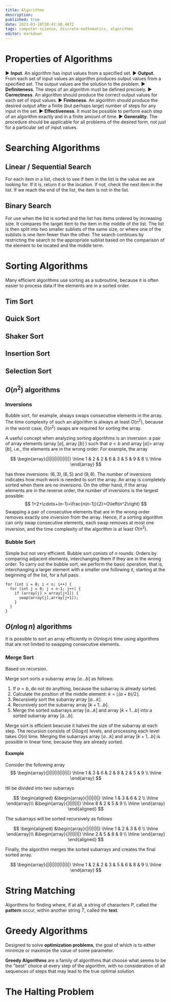 ```yaml
---
title: Algorithms
description: 
published: true
date: 2023-03-18T20:43:00.487Z
tags: computer-science, discrete-mathematics, algorithms
editor: markdown
---
```


# Properties of Algorithms
▶ **Input**. An algorithm has input values from a specified set.
▶ **Output**. From each set of input values an algorithm produces output values from a specified
set. The output values are the solution to the problem.
▶ **Definiteness**. The steps of an algorithm must be defined precisely.
▶ **Correctness**. An algorithm should produce the correct output values for each set of input
values.
▶ **Finiteness**. An algorithm should produce the desired output after a finite (but perhaps
large) number of steps for any input in the set.
▶ **Effectiveness**. It must be possible to perform each step of an algorithm exactly and in a
finite amount of time.
▶ **Generality**. The procedure should be applicable for all problems of the desired form, not
just for a particular set of input values.

# Searching Algorithms

## Linear / Sequential Search
For each item in a list, check to see if item in the list is the value we are looking for. If it is, return it or the location. If not, check the next item in the list. If we reach the end of the list, the item is not in the list.

## Binary Search
For use when the list is sorted and the list has items ordered by increasing size. It compares the target item to the item in the middle of the list. The list is then split into two smaller sublists of the same size, or where one of the sublists is one item fewer than the other. The search continues by restricting the search to the appropriate sublist based on the comparison of the element to be located and the middle term.

# Sorting Algorithms
Many efficient algorithms use sorting as a subroutine, because it is often easier to process data if the elements are in a sorted order. 
## Tim Sort
## Quick Sort
## Shaker Sort
## Insertion Sort

## Selection Sort
## $O\left(n^2\right)$ algorithms
### Inversions
Bubble sort, for example, always swaps consecutive elements in the array. The time complexity of such an algorithm is always at least $O(n^2)$, because in the worst case, $O(n^2)$ swaps are required for sorting the array.

A useful concept when analyzing sorting algorithms is an inversion: a pair of array elements (array $[a]$, array $[b]$ ) such that $a<b$ and array $[a]>$ array $[b]$, i.e., the elements are in the wrong order. For example, the array

$$
\begin{array}{|l|l|l|l|l|l|l|l|}
\hline 1 & 2 & 2 & 6 & 3 & 5 & 9 & 8 \\
\hline
\end{array}
$$

has three inversions: $(6,3),(6,5)$ and $(9,8)$. The number of inversions indicates how much work is needed to sort the array. An array is completely sorted when there are no inversions. On the other hand, if the array elements are in the reverse order, the number of inversions is the largest possible:
$$
1+2+\cdots+(n-1)=\frac{n(n-1)}{2}=O\left(n^2\right)
$$
Swapping a pair of consecutive elements that are in the wrong order removes exactly one inversion from the array. Hence, if a sorting algorithm can only swap consecutive elements, each swap removes at most one inversion, and the time complexity of the algorithm is at least $O\left(n^2\right)$.



### Bubble Sort 

Simple but not very efficient. Bubble sort conists of $n$ rounds. Orders by comparing adjacent elements, interchanging them if they are in the wrong order. 
To carry out the bubble sort, we
perform the basic operation, that is, interchanging a larger element with a smaller one following
it, starting at the beginning of the list, for a full pass.
```
for (int i = 0; i < n; i++) {
  for (int j = 0; j < n-1; j++) {
    if (array[j] > array[j+1]) {
      swap(array[j],array[j+1]);
    }
  }
}
```

## $O(n \log n)$ algorithms
It is possible to sort an array efficiently in $O(n \log n)$ time using algorithms that are not limited to swapping consecutive elements.
### Merge Sort
Based on recursion. 

Merge sort sorts a subarray array $[a \ldots b]$ as follows:
1. If $a=b$, do not do anything, because the subarray is already sorted.
2. Calculate the position of the middle element: $k=\lfloor(a+b) / 2\rfloor$.
3. Recursively sort the subarray array $[a \ldots k]$.
4. Recursively sort the subarray array $[k+1 \ldots b]$.
5. Merge the sorted subarrays array $[a \ldots k]$ and array $[k+1 \ldots b]$ into a sorted subarray array $[a \ldots b]$.

Merge sort is efficient beacuse it halves the size of the subarray at each step. The recursion consists of $O(\log n)$ levels, and processing each level takes $O(n)$ time. Merging the subarrays array $[a \ldots k]$ and array $[k+1 \ldots b]$ is possible in linear time, because they are already sorted.

#### Example
Consider the following array 
$$
\begin{array}{|l|l|l|l|l|l|l|l|}
\hline 1 & 3 & 6 & 2 & 8 & 2 & 5 & 9 \\
\hline
\end{array}
$$

Itll be divided into two subarrays

$$
\begin{aligned}
&\begin{array}{|l|l|l|l|}
\hline 1 & 3 & 6 & 2 \\
\hline
\end{array}\\
&\begin{array}{|l|l|l|l|}
\hline 8 & 2 & 5 & 9 \\
\hline
\end{array}
\end{aligned}
$$

The subarrays will be sorted recursively as follows 

$$
\begin{aligned}
&\begin{array}{|l|l|l|l|}
\hline 1 & 2 & 3 & 6 \\
\hline
\end{array}\\
&\begin{array}{|l|l|l|l|}
\hline 2 & 5 & 8 & 9 \\
\hline
\end{array}
\end{aligned}
$$

Finally, the algorithm merges the sorted subarrays and creates the final sorted array. 

$$
\begin{array}{|l|l|l|l|l|l|l|l|}
\hline 1 & 2 & 2 & 3 & 5 & 6 & 8 & 9 \\
\hline
\end{array}
$$




# String Matching
Algorithms for finding where, if at all, a string of characters $P$, called the **pattern** occur, within another string $T$, called the **text**.

# Greedy Algorithms
Designed to solve **optimization problems**, the goal of which is to either minimize or maximize the value of some parameter. 

**Greedy Algorithms** are a family of algorithms that choose what seems to be the "best" choice at every step of the algorithm, with no consideration of all sequences of steps that may lead to the true optimal solution.


# The Halting Problem
